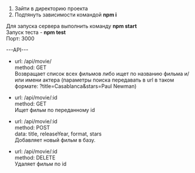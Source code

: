 1. Зайти в директорию проекта
2. Подтянуть зависимости командой **npm i**

Для запуска сервера выполнить команду **npm start**  
Запуск теста - **npm test**  
Порт: 3000  

---API---
- url: /api/movie/  
method: GET  
Возвращает список всех фильмов либо ищет по названию фильма и/или имени актера (параметры поиска передавать в url в таком формате: ?title=Casablanca&stars=Paul Newman)

- url: /api/movie/:id  
method: GET  
Ищет фильм по переданному id  

- url: /api/movie/:id  
method: POST  
data: title, releaseYear, format, stars  
Добавляет новый фильм в базу.  

- url: /api/movie/:id  
method: DELETE  
Удаляет фильм по id  

